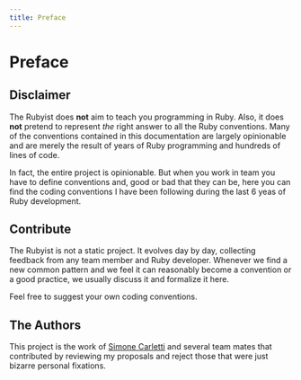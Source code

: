 ```yaml
---
title: Preface
---
```


# Preface


## Disclaimer

The Rubyist does **not** aim to teach you programming in Ruby. Also, it does **not** pretend to represent *the* right answer to all the Ruby conventions. Many of the conventions contained in this documentation are largely opinionable and are merely the result of years of Ruby programming and hundreds of lines of code.

In fact, the entire project is opinionable. But when you work in team you have to define conventions and, good or bad that they can be, here you can find the coding conventions I have been following during the last 6 yeas of Ruby development.

## Contribute

The Rubyist is not a static project. It evolves day by day, collecting feedback from any team member and Ruby developer. Whenever we find a new common pattern and we feel it can reasonably become a convention or a good practice, we usually discuss it and formalize it here.

Feel free to suggest your own coding conventions.

## The Authors

This project is the work of [Simone Carletti](http://www.simonecarletti.com/) and several team mates that contributed by reviewing my proposals and reject those that were just bizarre personal fixations.
